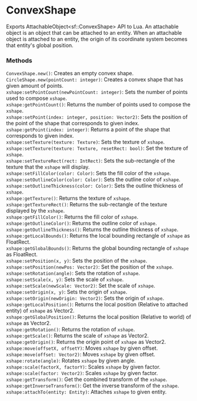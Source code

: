 # ConvexShape
Exports AttachableObject\<sf::ConvexShape\> API to Lua. An attachable object is an object that can be attached to an entity. When an attachable object is attached to an entity, the origin of its coordinate system becomes that entity's global position.  

### Methods
`ConvexShape.new()`: Creates an empty convex shape.  
`CircleShape.new(pointCount: integer)`: Creates a convex shape that has given amount of points.  
`xshape:setPointCount(newPointCount: integer)`: Sets the number of points used to compose `xshape`.  
`xshape:getPointCount()`: Returns the number of points used to compose the `xshape`.  
`xshape:setPoint(index: integer, position: Vector2)`: Sets the position of the point of the shape that corresponds to given index.  
`xshape:getPoint(index: integer)`: Returns a point of the shape that corresponds to given index.  
`xshape:setTexture(texture: Texture)`: Sets the texture of `xshape`.  
`xshape:setTexture(texture: Texture, resetRect: bool)`: Set the texture of `xshape`.  
`xshape:setTextureRect(rect: IntRect)`: Sets the sub-rectangle of the texture that the `xshape` will display.  
`xshape:setFillColor(color: Color)`: Sets the fill color of the `xshape`.  
`xshape:setOutlineColor(color: Color)`: Sets the outline color of `xshape`.  
`xshape:setOutlineThickness(color: Color)`: Sets the outline thickness of `xshape`.  
`xshape:getTexture()`: Returns the texture of `xshape`.  
`xshape:getTextureRect()`: Returns the sub-rectangle of the texture displayed by the `xshape`.  
`xshape:getFillColor()`: Returns the fill color of `xshape`.  
`xshape:getOutlineColor()`: Returns the outline color of `xshape`.  
`xshape:getOutlineThickness()`: Returns the outline thickness of `xshape`.  
`xshape:getLocalBounds()`: Returns the local bounding rectangle of `xshape` as FloatRect.  
`xshape:getGlobalBounds()`: Returns the global bounding rectangle of `xshape` as FloatRect.  
`xshape:setPosition(x, y)`: Sets the position of the `xshape`.  
`xshape:setPosition(newPos: Vector2)`: Set the position of the `xshape`.  
`xshape:setRotation(angle)`: Sets the rotation of `xshape`.  
`xshape:setScale(x, y)`: Sets the scale of `xshape`.  
`xshape:setScale(newScale: Vector2)`: Set the scale of `xshape`.  
`xshape:setOrigin(x, y)`: Sets the origin of `xshape`.  
`xshape:setOrigin(newOrigin: Vector2)`: Sets the origin of `xshape`.  
`xshape:getLocalPosition()`: Returns the local position (Relative to attached entity) of `xshape` as Vector2.  
`xshape:getGlobalPosition()`: Returns the local position (Relative to world) of `xshape` as Vector2.  
`xshape:getRotation()`: Returns the rotation of `xshape`.  
`xshape:getScale()`: Returns the scale of `xshape` as Vector2.  
`xshape:getOrigin()`: Returns the origin point of `xshape` as Vector2.  
`xshape:move(offsetX, offsetY)`: Moves `xshape` by given offset.  
`xshape:move(offset: Vector2)`: Moves `xshape` by given offset.  
`xshape:rotate(angle)`: Rotates `xshape` by given angle.  
`xshape:scale(factorX, factorY)`: Scales `xshape` by given factor.  
`xshape:scale(factor: Vector2)`: Scales `xshape` by given factor.  
`xshape:getTransform()`: Get the combined transform of the `xshape`.  
`xshape:getInverseTransform()`: Get the inverse transform of the `xshape`.  
`xshape:attachTo(entity: Entity)`: Attaches `xshape` to given entity.  